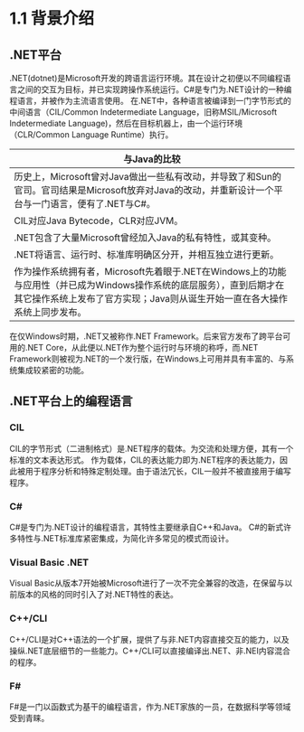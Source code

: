 # 1.1 背景介绍

## .NET平台

.NET(dotnet)是Microsoft开发的跨语言运行环境。其在设计之初便以不同编程语言之间的交互为目标，并已实现跨操作系统运行。C#是专门为.NET设计的一种编程语言，并被作为主流语言使用。
在.NET中，各种语言被编译到一门字节形式的中间语言（CIL/Common Indetermediate Language，旧称MSIL/Microsoft Indetermediate Language)，然后在目标机器上，由一个运行环境（CLR/Common Language Runtime）执行。

与Java的比较|
-|
历史上，Microsoft曾对Java做出一些私有改动，并导致了和Sun的官司。官司结果是Microsoft放弃对Java的改动，并重新设计一个平台与一门语言，便有了.NET与C#。|
CIL对应Java Bytecode，CLR对应JVM。|
.NET包含了大量Microsoft曾经加入Java的私有特性，或其变种。|
.NET将语言、运行时、标准库明确区分开，并相互独立进行更新。|
作为操作系统拥有者，Microsoft先着眼于.NET在Windows上的功能与应用性（并已成为Windows操作系统的底层服务），直到后期才在其它操作系统上发布了官方实现；Java则从诞生开始一直在各大操作系统上同步发布。|

在仅Windows时期，.NET又被称作.NET Framework。后来官方发布了跨平台可用的.NET Core，从此便以.NET作为整个运行时与环境的称呼，而.NET Framework则被视为.NET的一个发行版，在Windows上可用并具有丰富的、与系统集成较紧密的功能。

## .NET平台上的编程语言

### CIL

CIL的字节形式（二进制格式）是.NET程序的载体。为交流和处理方便，其有一个标准的文本表达形式。
作为载体，CIL的表达能力即为.NET程序的表达能力，因此被用于程序分析和特殊定制处理。由于语法冗长，CIL一般并不被直接用于编写程序。

### C#

C#是专门为.NET设计的编程语言，其特性主要继承自C++和Java。
C#的新式许多特性与.NET标准库紧密集成，为简化许多常见的模式而设计。

### Visual Basic .NET

Visual Basic从版本7开始被Microsoft进行了一次不完全兼容的改造，在保留与以前版本的风格的同时引入了对.NET特性的表达。

### C++/CLI

C++/CLI是对C++语法的一个扩展，提供了与非.NET内容直接交互的能力，以及操纵.NET底层细节的一些能力。C++/CLI可以直接编译出.NET、非.NEI内容混合的程序。

### F#

F#是一门以函数式为基干的编程语言，作为.NET家族的一员，在数据科学等领域受到青睐。